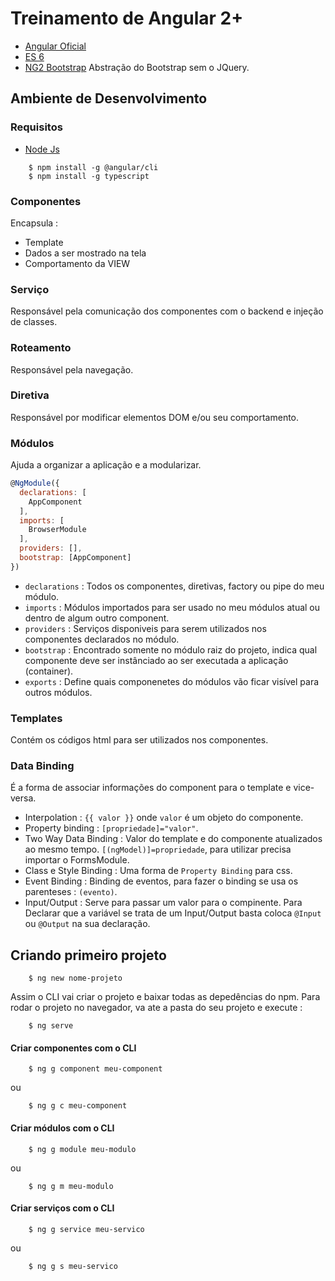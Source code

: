 # Treinamento de Angular 2+
* [Angular Oficial][angular]
* [ES 6][es6]
* [NG2 Bootstrap][ng2Bootstrao] Abstração do Bootstrap sem o JQuery.
## Ambiente de Desenvolvimento
### Requisitos
* [Node Js][node]

``` shell
    $ npm install -g @angular/cli
    $ npm install -g typescript
```
### Componentes
Encapsula : 
* Template
* Dados a ser mostrado na tela
* Comportamento da VIEW

### Serviço
Responsável pela comunicação dos componentes com o backend e injeção de classes.

### Roteamento
Responsável pela navegação.

### Diretiva
Responsável por modificar elementos DOM e/ou seu comportamento.

### Módulos
Ajuda a organizar a aplicação e a modularizar.

``` js
@NgModule({
  declarations: [
    AppComponent
  ],
  imports: [
    BrowserModule
  ],
  providers: [],
  bootstrap: [AppComponent]
})
```
* `declarations` : Todos os componentes, diretivas, factory ou pipe do meu módulo.
* `imports` : Módulos importados para ser usado no meu módulos atual ou dentro de algum outro component.
* `providers` : Serviços disponiveis para serem utilizados nos componentes declarados no módulo.
* `bootstrap` : Encontrado somente no módulo raiz do projeto, indica qual componente deve ser instânciado ao ser executada a aplicação (container).
* `exports` : Define quais componenetes do módulos vão ficar visível para outros módulos.

### Templates 
Contém os códigos html para ser utilizados nos componentes.

### Data Binding 
É a forma de associar informações do component para o template e vice-versa.
* Interpolation : `{{ valor }}` onde `valor` é um objeto do componente.
* Property binding : `[propriedade]="valor"`.
* Two Way Data Binding : Valor do template e do componente atualizados ao mesmo tempo. `[(ngModel)]=propriedade`, para utilizar precisa importar o FormsModule.
* Class e Style Binding : Uma forma de `Property Binding` para css.
* Event Binding : Binding de eventos, para fazer o binding se usa os parenteses : `(evento)`.
* Input/Output : Serve para passar um valor para o compinente. Para Declarar que a variável se trata de um Input/Output basta coloca `@Input` ou `@Output` na sua declaração.

## Criando primeiro projeto

```shell
    $ ng new nome-projeto
```
Assim o CLI vai criar o projeto e baixar todas as depedências do npm.
Para rodar o projeto no navegador, va ate a pasta do seu projeto e execute :

```shell
    $ ng serve
```

#### Criar componentes com o CLI

``` Shell
    $ ng g component meu-component
```

ou

``` Shell
    $ ng g c meu-component
```
#### Criar módulos com o CLI

``` Shell
    $ ng g module meu-modulo
```

ou

``` Shell
    $ ng g m meu-modulo
```

#### Criar serviços com o CLI

``` Shell
    $ ng g service meu-servico
```

ou

``` Shell
    $ ng g s meu-servico
```

[angular]: https://angular.io/
[node]: https://nodejs.org
[es6]: http://es6-features.org/#Constants
[ng2Bootstrao]: http://valor-software.com/ngx-bootstrap/#/
